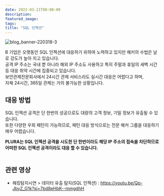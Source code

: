 ```yaml
---
date: 2022-03-21T00:00:00
description: 
featured_image: 
tags: 
title: "SQL 인젝션"
---
```


![blog_banner-220318-3](https://github.com/user-attachments/assets/effd8178-920d-413e-ab79-61fb6815f22f)

B 기업은 오랫동안 SQL 인젝션에 대응하기 위하여 노력하고 있지만 해커의 수법은 날로 강도가 높아 지고 있습니다.<br>
공격 IP 주소는 국내 뿐 아니라 해외 IP 주소도 사용하고 특히 주말과 휴일의 새벽 시간 등 대응 취약 시간에 집중되고 있습니다.<br>
보안관제전문회사에서 24시간 관제 서비스라도 실시간 대응은 어렵다고 하며,<br>
자체 24시간, 365일 관제는 거의 불가능한 상황입니다.
<br>

## 대응 방법
SQL 인젝션 공격은 단 한번의 성공으로도 대량의 고객 정보, 기밀 정보가 유출될 수 있습니다.<br>
또한 다양한 우회 패턴이 가능하므로, 패턴 대응 방식으로는 전문 해커 그룹을 대응하기 매우 어렵습니다.

**PLURA는 SQL 인젝션 공격을 시도한 단 한번이라도 해당 IP 주소의 접속을 차단하므로<br>
어떠한 SQL 인젝션 공격이라도 대응 할 수 있습니다.**
<br>
<br>

## 관련 영상 
- 해킹탐지시연 > 데이터 유출 탐지(SQL 인젝션) : https://youtu.be/Qp-JbyZ_G1k?si=7bd8eHbK--mmgdhH

